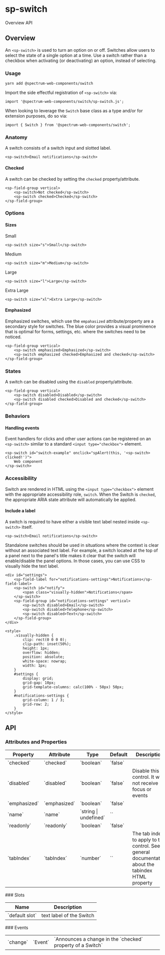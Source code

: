 # sp-switch
Overview API
## Overview
An `<sp-switch>` is used to turn an option on or off. Switches allow users to select the state of a single option at a time. Use a switch rather than a checkbox when activating (or deactivating) an option, instead of selecting.
### Usage
    
    yarn add @spectrum-web-components/switch
    
Import the side effectful registration of `<sp-switch>` via:
    
    import '@spectrum-web-components/switch/sp-switch.js';
    
When looking to leverage the `Switch` base class as a type and/or for extension purposes, do so via:
    
    import { Switch } from '@spectrum-web-components/switch';
    
### Anatomy
A switch consists of a switch input and slotted label.
    
    <sp-switch>Email notifications</sp-switch>
#### Checked
A switch can be checked by setting the `checked` property/attribute.
    
    <sp-field-group vertical>
        <sp-switch>Not checked</sp-switch>
        <sp-switch checked>Checked</sp-switch>
    </sp-field-group>
### Options
#### Sizes
Small
    
    <sp-switch size="s">Small</sp-switch>
Medium
    
    <sp-switch size="m">Medium</sp-switch>
Large
    
    <sp-switch size="l">Large</sp-switch>
Extra Large
    
    <sp-switch size="xl">Extra Large</sp-switch>
#### Emphasized
Emphasized switches, which use the `empahasized` attribute/property are a secondary style for switches. The blue color provides a visual prominence that is optimal for forms, settings, etc. where the switches need to be noticed.
    
    <sp-field-group vertical>
        <sp-switch emphasized>Emphasized</sp-switch>
        <sp-switch emphasized checked>Emphasized and checked</sp-switch>
    </sp-field-group>
### States
A switch can be disabled using the `disabled` property/attribute.
    
    <sp-field-group vertical>
        <sp-switch disabled>Disabled</sp-switch>
        <sp-switch disabled checked>Disabled and checked</sp-switch>
    </sp-field-group>
### Behaviors
#### Handling events
Event handlers for clicks and other user actions can be registered on an `<sp-switch>` similar to a standard `<input type="checkbox">` element.
    
    <sp-switch id="switch-example" onclick="spAlert(this, '<sp-switch> clicked!')">
        Web component
    </sp-switch>
### Accessibility
Switch are rendered in HTML using the `<input type="checkbox">` element with the appropriate accessibility role, `switch`. When the Switch is `checked`, the appropriate ARIA state attribute will automatically be applied.
#### Include a label
A switch is required to have either a visible text label nested inside `<sp-switch>` itself.
    
    <sp-switch>Email notifications</sp-switch>
Standalone switches should be used in situations where the context is clear without an associated text label. For example, a switch located at the top of a panel next to the panel's title makes it clear that the switch will enable/disable the panel options.
In those cases, you can use CSS to visually hide the text label.
    
    <div id="settings">
        <sp-field-label for="notifications-settings">Notifications</sp-field-label>
        <sp-switch id="notify">
            <span class="visually-hidden">Notifications</span>
        </sp-switch>
        <sp-field-group id="notifications-settings" vertical>
            <sp-switch disabled>Email</sp-switch>
            <sp-switch disabled>Telephone</sp-switch>
            <sp-switch disabled>Text</sp-switch>
        </sp-field-group>
    </div>
    
    <style>
        .visually-hidden {
            clip: rect(0 0 0 0);
            clip-path: inset(50%);
            height: 1px;
            overflow: hidden;
            position: absolute;
            white-space: nowrap;
            width: 1px;
        }
        #settings {
            display: grid;
            grid-gap: 10px;
            grid-template-columns: calc(100% - 50px) 50px;
        }
        #notifications-settings {
            grid-column: 1 / 3;
            grid-row: 2;
        }
    </style>
## API
### Attributes and Properties
<table>
  <thead>
    <tr>
      <th>Property</th>
      <th>Attribute</th>
      <th>Type</th>
      <th>Default</th>
      <th>Description</th>
    </tr>
  </thead>
  <tbody>
    <tr>
      <td>`checked`</td>
      <td>`checked`</td>
      <td>`boolean`</td>
      <td>`false`</td>
      <td></td>
    </tr>
    <tr>
      <td>`disabled`</td>
      <td>`disabled`</td>
      <td>`boolean`</td>
      <td>`false`</td>
      <td>Disable this control. It will not receive focus or events</td>
    </tr>
    <tr>
      <td>`emphasized`</td>
      <td>`emphasized`</td>
      <td>`boolean`</td>
      <td>`false`</td>
      <td></td>
    </tr>
    <tr>
      <td>`name`</td>
      <td>`name`</td>
      <td>`string | undefined`</td>
      <td>``</td>
      <td></td>
    </tr>
    <tr>
      <td>`readonly`</td>
      <td>`readonly`</td>
      <td>`boolean`</td>
      <td>`false`</td>
      <td></td>
    </tr>
    <tr>
      <td>`tabIndex`</td>
      <td>`tabIndex`</td>
      <td>`number`</td>
      <td>``</td>
      <td>The tab index to apply to this control. See general documentation about the tabindex HTML property</td>
    </tr>
  </tbody>
</table>
### Slots
<table>
  <thead>
    <tr>
      <th>Name</th>
      <th>Description</th>
    </tr>
  </thead>
  <tbody>
    <tr>
      <td>`default slot`</td>
      <td>text label of the Switch</td>
    </tr>
  </tbody>
</table>
### Events
<table>
  <thead>
  </thead>
  <tbody>
    <tr>
      <td>`change`</td>
      <td>`Event`</td>
      <td>`Announces a change in the `checked` property of a Switch`</td>
    </tr>
  </tbody>
</table>
